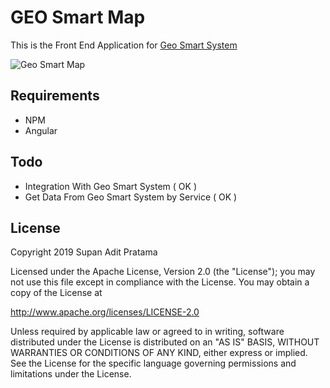 # GEO Smart Map
This is the Front End Application for [Geo Smart System](https://github.com/supanadit/geosmartsystem)

![Geo Smart Map](http://supanadit.com/wp-content/uploads/2019/10/Screenshot_20191020_000337.png)

## Requirements
- NPM
- Angular

## Todo
- Integration With Geo Smart System ( OK )
- Get Data From Geo Smart System by Service ( OK )

## License
Copyright 2019 Supan Adit Pratama

Licensed under the Apache License, Version 2.0 (the "License");
you may not use this file except in compliance with the License.
You may obtain a copy of the License at

 http://www.apache.org/licenses/LICENSE-2.0

Unless required by applicable law or agreed to in writing, software
distributed under the License is distributed on an "AS IS" BASIS,
WITHOUT WARRANTIES OR CONDITIONS OF ANY KIND, either express or implied.
See the License for the specific language governing permissions and
limitations under the License.
